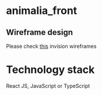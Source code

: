 # animalia_front

## Wireframe design
Please check [this](https://isuruabeywardana968111.invisionapp.com/freehand/Animalia-s3wxPxDYO) invision wireframes 

# Technology stack

React JS, JavaScript or TypeScript

